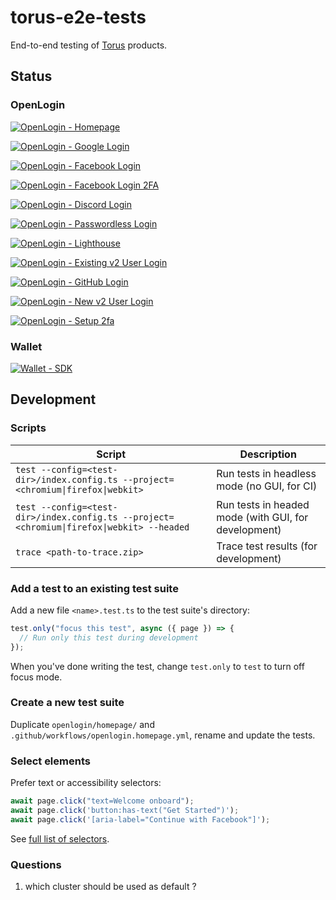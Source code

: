 # torus-e2e-tests

End-to-end testing of [Torus] products.

## Status

### OpenLogin

[![OpenLogin - Homepage](https://github.com/torusresearch/torus-e2e-tests/actions/workflows/openlogin.homepage.yml/badge.svg)](https://github.com/torusresearch/torus-e2e-tests/actions/workflows/openlogin.homepage.yml)

[![OpenLogin - Google Login](https://github.com/torusresearch/torus-e2e-tests/actions/workflows/openlogin.login-with-google.yml/badge.svg)](https://github.com/torusresearch/torus-e2e-tests/actions/workflows/openlogin.login-with-google.yml)

[![OpenLogin - Facebook Login](https://github.com/torusresearch/torus-e2e-tests/actions/workflows/openlogin.login-with-facebook.yml/badge.svg)](https://github.com/torusresearch/torus-e2e-tests/actions/workflows/openlogin.login-with-facebook.yml)

[![OpenLogin - Facebook Login 2FA](https://github.com/torusresearch/torus-e2e-tests/actions/workflows/openlogin.login-with-facebook-2fa.yml/badge.svg)](https://github.com/torusresearch/torus-e2e-tests/actions/workflows/openlogin.login-with-facebook-2fa.yml)

[![OpenLogin - Discord Login](https://github.com/torusresearch/torus-e2e-tests/actions/workflows/openlogin.login-with-discord.yml/badge.svg)](https://github.com/torusresearch/torus-e2e-tests/actions/workflows/openlogin.login-with-discord.yml)

[![OpenLogin - Passwordless Login](https://github.com/torusresearch/torus-e2e-tests/actions/workflows/openlogin.login-with-passwordless.yml/badge.svg)](https://github.com/torusresearch/torus-e2e-tests/actions/workflows/openlogin.login-with-passwordless.yml)

[![OpenLogin - Lighthouse](https://github.com/torusresearch/torus-e2e-tests/actions/workflows/lighthouse.yml/badge.svg)](https://github.com/torusresearch/torus-e2e-tests/actions/workflows/lighthouse.yml)

[![OpenLogin - Existing v2 User Login](https://github.com/torusresearch/torus-e2e-tests/actions/workflows/openlogin.existing-v2-user-login.yml/badge.svg)](https://github.com/torusresearch/torus-e2e-tests/actions/workflows/openlogin.existing-v2-user-login.yml)

[![OpenLogin - GitHub Login](https://github.com/torusresearch/torus-e2e-tests/actions/workflows/openlogin.login-with-github.yml/badge.svg)](https://github.com/torusresearch/torus-e2e-tests/actions/workflows/openlogin.login-with-github.yml)

[![OpenLogin - New v2 User Login](https://github.com/torusresearch/torus-e2e-tests/actions/workflows/openlogin.new-v2-user-login.yml/badge.svg)](https://github.com/torusresearch/torus-e2e-tests/actions/workflows/openlogin.new-v2-user-login.yml)

[![OpenLogin - Setup 2fa](https://github.com/torusresearch/torus-e2e-tests/actions/workflows/openlogin.setup-2fa.yml/badge.svg)](https://github.com/torusresearch/torus-e2e-tests/actions/workflows/openlogin.setup-2fa.yml)

### Wallet

[![Wallet - SDK](https://github.com/torusresearch/torus-e2e-tests/actions/workflows/wallet.sdk.yml/badge.svg)](https://github.com/torusresearch/torus-e2e-tests/actions/workflows/wallet.sdk.yml)

## Development

### Scripts

| Script                                                                                    | Description                                          |
| ----------------------------------------------------------------------------------------- | ---------------------------------------------------- |
| `test --config=<test-dir>/index.config.ts --project=<chromium\|firefox\|webkit>`          | Run tests in headless mode (no GUI, for CI)          |
| `test --config=<test-dir>/index.config.ts --project=<chromium\|firefox\|webkit> --headed` | Run tests in headed mode (with GUI, for development) |
| `trace <path-to-trace.zip>`                                                               | Trace test results (for development)                 |

### Add a test to an existing test suite

Add a new file `<name>.test.ts` to the test suite's directory:

```ts
test.only("focus this test", async ({ page }) => {
  // Run only this test during development
});
```

When you've done writing the test, change `test.only` to `test` to turn off focus mode.

### Create a new test suite

Duplicate `openlogin/homepage/` and `.github/workflows/openlogin.homepage.yml`, rename and update the tests.

### Select elements

Prefer text or accessibility selectors:

```ts
await page.click("text=Welcome onboard");
await page.click('button:has-text("Get Started")');
await page.click('[aria-label="Continue with Facebook"]');
```

See [full list of selectors](https://playwright.dev/docs/selectors/#quick-guide).

<!-- Links -->

[torus]: https://tor.us

### Questions

1. which cluster should be used as default ?

